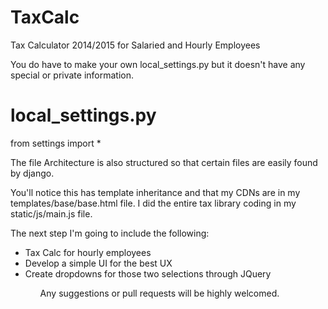 # TaxCalc
Tax Calculator 2014/2015 for Salaried and Hourly Employees

You do have to make your own local_settings.py but it doesn't have any special or private information.
# local_settings.py
from settings import *

The file Architecture is also structured so that certain files are easily found by django.

You'll notice this has template inheritance and that my CDNs are in my templates/base/base.html file.
I did the entire tax library coding in my static/js/main.js file.

The next step I'm going to include the following:
<ul>
  <li>Tax Calc for hourly employees</li>
  <li>Develop a simple UI for the best UX</li>
  <li>Create dropdowns for those two selections through JQuery</li>
<ul>

Any suggestions or pull requests will be highly welcomed.
